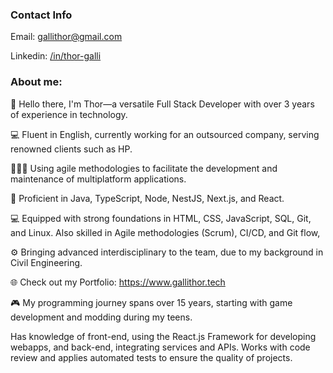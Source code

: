 ### Contact Info
Email: gallithor@gmail.com

Linkedin: [/in/thor-galli](https://www.linkedin.com/in/thor-galli/)

### About me:

👋  Hello there, I'm Thor—a versatile Full Stack Developer with over 3 years of experience in technology.

💻  Fluent in English, currently working for an outsourced company, serving renowned clients such as HP.

🏃🏼‍♂  Using agile methodologies to facilitate the development and maintenance of multiplatform applications.

🔨 Proficient in Java, TypeScript, Node, NestJS, Next.js, and React. 

💻 Equipped with strong foundations in HTML, CSS, JavaScript, SQL, Git, and Linux. Also skilled in Agile methodologies (Scrum), CI/CD, and Git flow,

⚙ Bringing advanced interdisciplinary to the team, due to my background in Civil Engineering.

🌐 Check out my Portfolio: https://www.gallithor.tech

🎮 My programming journey spans over 15 years, starting with game development and modding during my teens.



Has knowledge of front-end, using the React.js Framework for developing webapps, and back-end, integrating services and APIs. Works with code review and applies automated tests to ensure the quality of projects.
